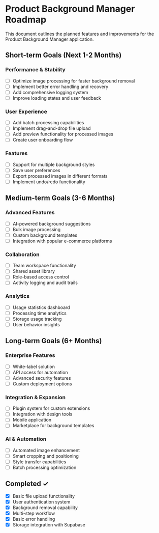 # Product Background Manager Roadmap

This document outlines the planned features and improvements for the Product Background Manager application.

## Short-term Goals (Next 1-2 Months)

### Performance & Stability
- [ ] Optimize image processing for faster background removal
- [ ] Implement better error handling and recovery
- [ ] Add comprehensive logging system
- [ ] Improve loading states and user feedback

### User Experience
- [ ] Add batch processing capabilities
- [ ] Implement drag-and-drop file upload
- [ ] Add preview functionality for processed images
- [ ] Create user onboarding flow

### Features
- [ ] Support for multiple background styles
- [ ] Save user preferences
- [ ] Export processed images in different formats
- [ ] Implement undo/redo functionality

## Medium-term Goals (3-6 Months)

### Advanced Features
- [ ] AI-powered background suggestions
- [ ] Bulk image processing
- [ ] Custom background templates
- [ ] Integration with popular e-commerce platforms

### Collaboration
- [ ] Team workspace functionality
- [ ] Shared asset library
- [ ] Role-based access control
- [ ] Activity logging and audit trails

### Analytics
- [ ] Usage statistics dashboard
- [ ] Processing time analytics
- [ ] Storage usage tracking
- [ ] User behavior insights

## Long-term Goals (6+ Months)

### Enterprise Features
- [ ] White-label solution
- [ ] API access for automation
- [ ] Advanced security features
- [ ] Custom deployment options

### Integration & Expansion
- [ ] Plugin system for custom extensions
- [ ] Integration with design tools
- [ ] Mobile application
- [ ] Marketplace for background templates

### AI & Automation
- [ ] Automated image enhancement
- [ ] Smart cropping and positioning
- [ ] Style transfer capabilities
- [ ] Batch processing optimization

## Completed ✓
- [x] Basic file upload functionality
- [x] User authentication system
- [x] Background removal capability
- [x] Multi-step workflow
- [x] Basic error handling
- [x] Storage integration with Supabase
